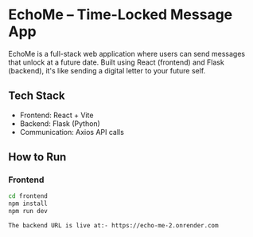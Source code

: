 # EchoMe – Time-Locked Message App

EchoMe is a full-stack web application where users can send messages that unlock at a future date. Built using React (frontend) and Flask (backend), it's like sending a digital letter to your future self.

## Tech Stack

- Frontend: React + Vite
- Backend: Flask (Python)
- Communication: Axios API calls

## How to Run

### Frontend
```bash
cd frontend
npm install
npm run dev

The backend URL is live at:- https://echo-me-2.onrender.com

